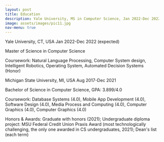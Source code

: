 ```yaml
---
layout: post
title: Education
description: Yale University, MS in Computer Science, Jan 2022-Dec 2022<br /><br />Michigan State University, BS in Computer Science, Aug 2017-Dec 2021
image: assets/images/pic11.jpg
nav-menu: true
---
```


Yale University, CT, USA                 Jan 2022-Dec 2022 (expected)

Master of Science in Computer Science

Coursework: Natural Language Processing, Computer System design, Intelligent Robotics, Operating System, Automated Decision Systems (Honor)


Michigan State University, MI, USA       Aug 2017-Dec 2021

Bachelor of Science in Computer Science, GPA: 3.899/4.0

Coursework: Database Systems (4.0), Mobile App Development (4.0), Software Design (4.0), Media Process and Computing (4.0), Computer Graphics (4.0), Computer Graphics (4.0) 


Honors & Awards: Graduate with honors (2021); Undergraduate diploma project: MSU Federal Credit Union Praxis Award (most technologically challenging, the only one awarded in CS undergraduates, 2021); Dean's list (each term)  

